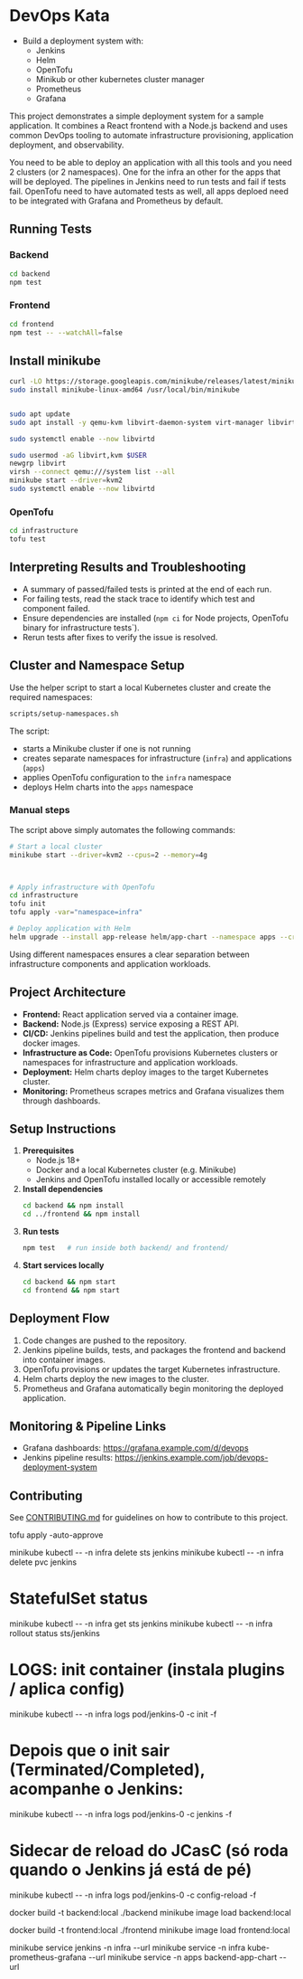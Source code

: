 # DevOps Kata

- Build a deployment system with:
  - Jenkins
  - Helm
  - OpenTofu
  - Minikub or other kubernetes cluster manager
  - Prometheus
  - Grafana
  
This project demonstrates a simple deployment system for a sample application. It
combines a React frontend with a Node.js backend and uses common DevOps tooling
to automate infrastructure provisioning, application deployment, and
observability.



You need to be able to deploy an application with all this tools and you need 2 clusters (or 2 namespaces).
One for the infra an other for the apps that will be deployed. The pipelines in Jenkins need to run tests and fail if tests fail.
OpenTofu need to have automated tests as well, all apps deploed need to be integrated with Grafana and Prometheus by default.

## Running Tests

### Backend
```bash
cd backend
npm test
```

### Frontend
```bash
cd frontend
npm test -- --watchAll=false
```

## Install minikube

```bash
curl -LO https://storage.googleapis.com/minikube/releases/latest/minikube-linux-amd64
sudo install minikube-linux-amd64 /usr/local/bin/minikube


sudo apt update
sudo apt install -y qemu-kvm libvirt-daemon-system virt-manager libvirt-clients bridge-utils

sudo systemctl enable --now libvirtd

sudo usermod -aG libvirt,kvm $USER
newgrp libvirt
virsh --connect qemu:///system list --all
minikube start --driver=kvm2
sudo systemctl enable --now libvirtd


```

### OpenTofu
```bash
cd infrastructure
tofu test
```

## Interpreting Results and Troubleshooting

- A summary of passed/failed tests is printed at the end of each run.
- For failing tests, read the stack trace to identify which test and component failed.
- Ensure dependencies are installed (`npm ci` for Node projects, OpenTofu binary for infrastructure tests`).
- Rerun tests after fixes to verify the issue is resolved.

## Cluster and Namespace Setup

Use the helper script to start a local Kubernetes cluster and create the
required namespaces:

```bash
scripts/setup-namespaces.sh
```

The script:

* starts a Minikube cluster if one is not running
* creates separate namespaces for infrastructure (`infra`) and applications (`apps`)
* applies OpenTofu configuration to the `infra` namespace
* deploys Helm charts into the `apps` namespace

### Manual steps

The script above simply automates the following commands:

```bash
# Start a local cluster
minikube start --driver=kvm2 --cpus=2 --memory=4g



# Apply infrastructure with OpenTofu
cd infrastructure
tofu init
tofu apply -var="namespace=infra"

# Deploy application with Helm
helm upgrade --install app-release helm/app-chart --namespace apps --create-namespace
```

Using different namespaces ensures a clear separation between infrastructure
components and application workloads.

## Project Architecture
- **Frontend:** React application served via a container image.
- **Backend:** Node.js (Express) service exposing a REST API.
- **CI/CD:** Jenkins pipelines build and test the application, then produce
docker images.
- **Infrastructure as Code:** OpenTofu provisions Kubernetes clusters or
namespaces for infrastructure and application workloads.
- **Deployment:** Helm charts deploy images to the target Kubernetes cluster.
- **Monitoring:** Prometheus scrapes metrics and Grafana visualizes them through
dashboards.

## Setup Instructions
1. **Prerequisites**
   - Node.js 18+
   - Docker and a local Kubernetes cluster (e.g. Minikube)
   - Jenkins and OpenTofu installed locally or accessible remotely
2. **Install dependencies**
   ```bash
   cd backend && npm install
   cd ../frontend && npm install
   ```
3. **Run tests**
   ```bash
   npm test   # run inside both backend/ and frontend/
   ```
4. **Start services locally**
   ```bash
   cd backend && npm start
   cd frontend && npm start
   ```

## Deployment Flow
1. Code changes are pushed to the repository.
2. Jenkins pipeline builds, tests, and packages the frontend and backend into
   container images.
3. OpenTofu provisions or updates the target Kubernetes infrastructure.
4. Helm charts deploy the new images to the cluster.
5. Prometheus and Grafana automatically begin monitoring the deployed
   application.

## Monitoring & Pipeline Links
- Grafana dashboards: <https://grafana.example.com/d/devops>
- Jenkins pipeline results: <https://jenkins.example.com/job/devops-deployment-system>

## Contributing
See [CONTRIBUTING.md](CONTRIBUTING.md) for guidelines on how to contribute to
this project.




tofu apply -auto-approve

minikube kubectl -- -n infra delete sts jenkins
minikube kubectl -- -n infra delete pvc jenkins


# StatefulSet status
minikube kubectl -- -n infra get sts jenkins
minikube kubectl -- -n infra rollout status sts/jenkins

# LOGS: init container (instala plugins / aplica config)
minikube kubectl -- -n infra logs pod/jenkins-0 -c init -f

# Depois que o init sair (Terminated/Completed), acompanhe o Jenkins:
minikube kubectl -- -n infra logs pod/jenkins-0 -c jenkins -f

# Sidecar de reload do JCasC (só roda quando o Jenkins já está de pé)
minikube kubectl -- -n infra logs pod/jenkins-0 -c config-reload -f



docker build -t backend:local ./backend
minikube image load backend:local


docker build -t frontend:local ./frontend
minikube image load frontend:local

minikube service jenkins -n infra --url
minikube service -n infra kube-prometheus-grafana --url
minikube service -n apps backend-app-chart --url